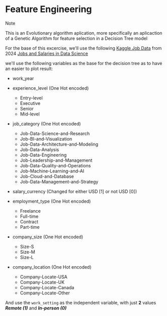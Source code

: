 # Feature Engineering
> [!NOTE]
> This is an Evolutionary algorithm aplication, more specifically an aplicaction of a Genetic Algorithm for feature selection in a Decision Tree model

For the base of this excercise, we'll use the following [Kaggle Job Data](https://www.kaggle.com/datasets/murilozangari/jobs-and-salaries-in-data-field-2024?resource=download) from 2024 [Jobs and Salaries in Data Science](https://www.kaggle.com/datasets/hummaamqaasim/jobs-in-data/data) 

we'll use the following variables as the base for the decision tree as to have an easier to plot result:

- work_year
  
- experience_level (One Hot encoded)
  -  Entry-level
  -  Executive
  -  Senior
  -  Mid-level
    
- job_category (One Hot encoded)
  - Job-Data-Science-and-Research
  - Job-BI-and-Visualization
  - Job-Data-Architecture-and-Modeling
  - Job-Data-Analysis
  - Job-Data-Engineering
  - Job-Leadership-and-Management
  - Job-Data-Quality-and-Operations
  - Job-Machine-Learning-and-AI
  - Job-Cloud-and-Database
  - Job-Data-Management-and-Strategy

- salary_currency (Changed for either USD [1] or not USD [0])
  
- employment_type  (One Hot encoded)
  - Freelance
  - Full-time
  - Contract
  - Part-time

- company_size  (One Hot encoded)
  - Size-S
  - Size-M
  - Size-L

- company_location (One Hot encoded)
  - Company-Locate-USA
  - Company-Locate-UK
  - Company-Locate-Canada
  - Company-Locate-Other


And use the  `work_setting` as the independent variable, with just **2** values ***Remote (1)*** and ***In-person (0)***





